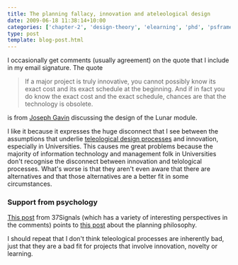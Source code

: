 ```yaml
---
title: The planning fallacy, innovation and ateleological design
date: 2009-06-18 11:38:14+10:00
categories: ['chapter-2', 'design-theory', 'elearning', 'phd', 'psframework', 'thesis']
type: post
template: blog-post.html
---
```

I occasionally get comments (usually agreement) on the quote that I include in my email signature. The quote

> If a major project is truly innovative, you cannot possibly know its exact cost and its exact schedule at the beginning. And if in fact you do know the exact cost and the exact schedule, chances are that the technology is obsolete.

is from [Joseph Gavin](http://beta.technologyreview.com/article/22178/) discussing the design of the Lunar module.

I like it because it expresses the huge disconnect that I see between the assumptions that underlie [teleological design processes](/blog2/2009/05/25/teleological-and-ateleological-processes/) and innovation, especially in Universities. This causes me great problems because the majority of information technology and management folk in Universities don't recognise the disconnect between innovation and telological processes. What's worse is that they aren't even aware that there are alternatives and that those alternatives are a better fit in some circumstances.

### Support from psychology

[This post](http://www.37signals.com/svn/posts/1750-the-planning-fallacy) from 37Signals (which has a variety of interesting perspectives in the comments) points to [this post](http://lesswrong.com/lw/jg/planning_fallacy/) about the planning philosophy.

I should repeat that I don't think teleological processes are inherently bad, just that they are a bad fit for projects that involve innovation, novelty or learning.